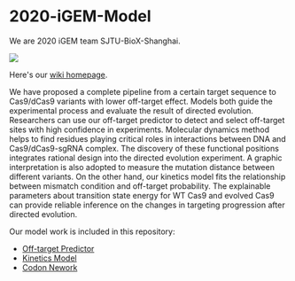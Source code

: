 # 2020-iGEM-Model
We are 2020 iGEM team SJTU-BioX-Shanghai.

![](T--SJTU-BioX-Shanghai--mainfig-black.gif)

Here's our [wiki homepage](https://2020.igem.org/Team:SJTU-BioX-Shanghai).

We have proposed a complete pipeline from a certain target sequence to Cas9/dCas9 variants with lower off-target effect. Models both guide the experimental process and evaluate the result of directed evolution. Researchers can use our off-target predictor to detect and select off-target sites with high confidence in experiments. Molecular dynamics method helps to find residues playing critical roles in interactions between DNA and Cas9/dCas9-sgRNA complex. The discovery of these functional positions integrates rational design into the directed evolution experiment. A graphic interpretation is also adopted to measure the mutation distance between different variants. On the other hand, our kinetics model fits the relationship between mismatch condition and off-target probability. The explainable parameters about transition state energy for WT Cas9 and evolved Cas9 can provide reliable inference on the changes in targeting progression after directed evolution.

Our model work is included in this repository:

+ [Off-target Predictor](./off-target-predictor/)
+ [Kinetics Model](./kinetics_model/)
+ [Codon Nework](./codon_network/)
